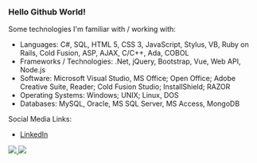 ### Hello Github World!

Some technologies I'm familiar with / working with:
 - Languages: C#, SQL, HTML 5, CSS 3, JavaScript, Stylus, VB, Ruby on Rails, Cold Fusion, ASP, AJAX, C/C++, Ada, COBOL
 - Frameworks / Technologies: .Net, jQuery, Bootstrap, Vue, Web API, Node.js
 - Software: Microsoft Visual Studio, MS Office; Open Office; Adobe Creative Suite, Reader; Cold Fusion Studio; InstallShield; RAZOR
 - Operating Systems: Windows; UNIX; Linux, DOS
 - Databases: MySQL, Oracle, MS SQL Server, MS Access, MongoDB

Social Media Links:
 - [LinkedIn](https://www.linkedin.com/in/michaelppatience/)

<div>
  <a href="https://github.com/LemonadeGT1/LemonadeGT1" align="left">
    <img src="https://github-readme-stats.vercel.app/api/top-langs/?username=LemonadeGT1&text_color=586069&layout=compact&hide_border=true&bg_color=fff&title_color=0366d6&count_private=true&include_all_commits=true" />
  </a>

  <a href="https://github.com/LemonadeGT1/LemonadeGT1" align="right">
    <img src="https://github-readme-stats.vercel.app/api?username=LemonadeGT1&count_private=true&show_icons=true&icon_color=222&title_color=0366d6&text_color=586069&bg_color=fff&hide=issues&hide_border=true&include_all_commits=true" />
  </a>
</div>


<!-- - 🔭 I’m currently working on ...
- 🌱 I’m currently learning ...
- 👯 I’m looking to collaborate on ...
- 🤔 I’m looking for help with ...
- 💬 Ask me about ...
- 📫 How to reach me: ...
- 😄 Pronouns: ...
- ⚡ Fun fact: ... -->

